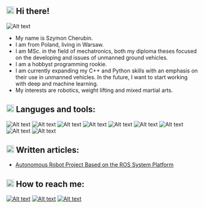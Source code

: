 



## <img src="https://github.githubassets.com/images/icons/emoji/unicode/1f44b.png" width="20" height="20"> **Hi there!**


![Alt text](<https://img.shields.io/badge/About.me-00A98F.svg?style=for-the-badge&logo=aboutdotme&logoColor=white>)

- My name is Szymon Cherubin.
- I am from Poland, living in Warsaw.
- I am MSc. in the field of mechatronics, both my diploma theses focused on the developing and issues of unmanned ground vehicles.
- I am a hobbyst programming rookie.
- I am currently expanding my C++ and Python skills with an emphasis on their use in unmanned vehicles. In the future, I want to start working with      deep and machine learning.
- My interests are robotics, weight lifting and mixed martial arts.


## <img src="https://user-images.githubusercontent.com/62072813/229326515-c1af31e4-67f6-4fcd-8364-7c6c1a049e1b.png" width="20" height="20"> **Languges and tools**:

![Alt text](<https://img.shields.io/badge/ROS-22314E.svg?style=for-the-badge&logo=ROS&logoColor=white>)
![Alt text](<https://img.shields.io/badge/C++-00599C.svg?style=for-the-badge&logo=C++&logoColor=white>)
![Alt text](<https://img.shields.io/badge/Python-3776AB.svg?style=for-the-badge&logo=Python&logoColor=white>)
![Alt text](<https://img.shields.io/badge/OpenCV-5C3EE8.svg?style=for-the-badge&logo=OpenCV&logoColor=white>)
![Alt text](<https://img.shields.io/badge/NumPy-013243.svg?style=for-the-badge&logo=NumPy&logoColor=white>)
![Alt text](<https://img.shields.io/badge/Jupyter-F37626.svg?style=for-the-badge&logo=Jupyter&logoColor=white>)
![Alt text](<https://img.shields.io/badge/Ubuntu-E95420?style=for-the-badge&logo=ubuntu&logoColor=white>)
![Alt text](<https://img.shields.io/badge/Raspberry%20Pi-A22846.svg?style=for-the-badge&logo=Raspberry-Pi&logoColor=white>)
![Alt text](<https://img.shields.io/badge/Arduino-00979D.svg?style=for-the-badge&logo=Arduino&logoColor=white>)


## <img src="https://github.githubassets.com/images/icons/emoji/unicode/270d.png" width="20" heigh="20"> **Written articles:**

- [Autonomous Robot Project Based on the ROS System Platform](https://www.researchgate.net/publication/366698259_Autonomous_Robot_Project_Based_on_the_Robot_Operating_System_Platform)

## <img src="https://user-images.githubusercontent.com/62072813/229326397-faf4db13-5381-4b77-8e3b-c9d2728e1ba9.png" width="20" height="20"> **How to reach me:**

[![Alt text](<https://img.shields.io/badge/LinkedIn-0A66C2.svg?style=for-the-badge&logo=LinkedIn&logoColor=white>)](https://pl.linkedin.com/in/szymon-cherubin-8001b1226)
[![Alt text](<https://img.shields.io/badge/GitHub-181717.svg?style=for-the-badge&logo=GitHub&logoColor=white>)](https://github.com/ragane)
[![Alt text](<https://img.shields.io/badge/Research_Gate-00CCBB.svg?&style=for-the-badge&logo=ResearchGate&logoColor=white>)](https://www.researchgate.net/profile/Szymon-Cherubin)

